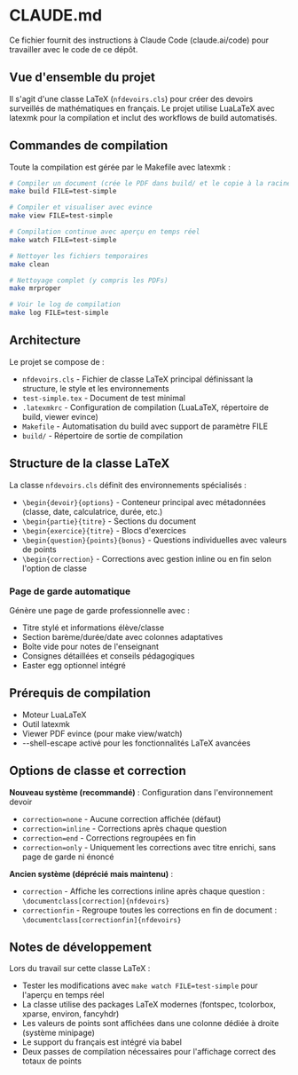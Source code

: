 # CLAUDE.md

Ce fichier fournit des instructions à Claude Code (claude.ai/code) pour travailler avec le code de ce dépôt.

## Vue d'ensemble du projet

Il s'agit d'une classe LaTeX (`nfdevoirs.cls`) pour créer des devoirs surveillés de mathématiques en français. Le projet utilise LuaLaTeX avec latexmk pour la compilation et inclut des workflows de build automatisés.

## Commandes de compilation

Toute la compilation est gérée par le Makefile avec latexmk :

```bash
# Compiler un document (crée le PDF dans build/ et le copie à la racine)
make build FILE=test-simple

# Compiler et visualiser avec evince
make view FILE=test-simple

# Compilation continue avec aperçu en temps réel
make watch FILE=test-simple

# Nettoyer les fichiers temporaires
make clean

# Nettoyage complet (y compris les PDFs)
make mrproper

# Voir le log de compilation
make log FILE=test-simple
```

## Architecture

Le projet se compose de :

- `nfdevoirs.cls` - Fichier de classe LaTeX principal définissant la structure, le style et les environnements
- `test-simple.tex` - Document de test minimal
- `.latexmkrc` - Configuration de compilation (LuaLaTeX, répertoire de build, viewer evince)
- `Makefile` - Automatisation du build avec support de paramètre FILE
- `build/` - Répertoire de sortie de compilation

## Structure de la classe LaTeX

La classe `nfdevoirs.cls` définit des environnements spécialisés :

- `\begin{devoir}{options}` - Conteneur principal avec métadonnées (classe, date, calculatrice, durée, etc.)
- `\begin{partie}{titre}` - Sections du document
- `\begin{exercice}{titre}` - Blocs d'exercices
- `\begin{question}{points}{bonus}` - Questions individuelles avec valeurs de points
- `\begin{correction}` - Corrections avec gestion inline ou en fin selon l'option de classe

### Page de garde automatique

Génère une page de garde professionnelle avec :
- Titre stylé et informations élève/classe
- Section barème/durée/date avec colonnes adaptatives
- Boîte vide pour notes de l'enseignant
- Consignes détaillées et conseils pédagogiques
- Easter egg optionnel intégré

## Prérequis de compilation

- Moteur LuaLaTeX
- Outil latexmk
- Viewer PDF evince (pour make view/watch)
- --shell-escape activé pour les fonctionnalités LaTeX avancées

## Options de classe et correction

**Nouveau système (recommandé)** : Configuration dans l'environnement devoir
- `correction=none` - Aucune correction affichée (défaut)
- `correction=inline` - Corrections après chaque question
- `correction=end` - Corrections regroupées en fin
- `correction=only` - Uniquement les corrections avec titre enrichi, sans page de garde ni énoncé

**Ancien système (déprécié mais maintenu)** :
- `correction` - Affiche les corrections inline après chaque question : `\documentclass[correction]{nfdevoirs}`
- `correctionfin` - Regroupe toutes les corrections en fin de document : `\documentclass[correctionfin]{nfdevoirs}`

## Notes de développement

Lors du travail sur cette classe LaTeX :
- Tester les modifications avec `make watch FILE=test-simple` pour l'aperçu en temps réel
- La classe utilise des packages LaTeX modernes (fontspec, tcolorbox, xparse, environ, fancyhdr)
- Les valeurs de points sont affichées dans une colonne dédiée à droite (système minipage)
- Le support du français est intégré via babel
- Deux passes de compilation nécessaires pour l'affichage correct des totaux de points